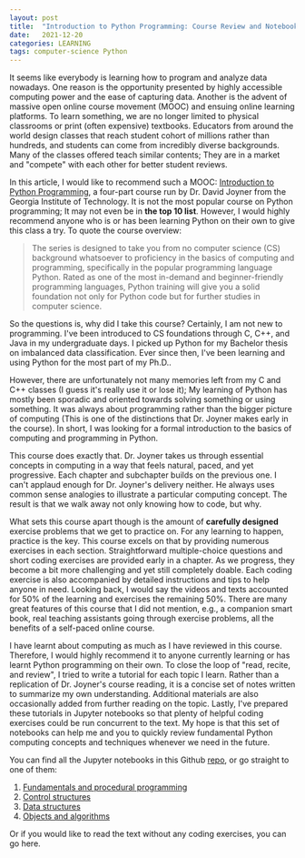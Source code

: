 ```yaml
---
layout: post
title:  "Introduction to Python Programming: Course Review and Notebooks"
date:   2021-12-20
categories: LEARNING
tags: computer-science Python 
---
```


It seems like everybody is learning how to program and analyze data nowadays. One reason is the  opportunity presented by highly accessible computing power and the ease of capturing data. Another is the advent of massive open online course movement (MOOC) and ensuing online learning platforms. To learn something, we are no longer limited to physical classrooms or print (often expensive) textbooks. Educators from around the world design classes that reach student cohort of millions rather than hundreds, and students can come from incredibly diverse backgrounds. Many of the classes offered teach similar contents; They are in a market and "compete" with each other for better student reviews. 

In this article, I would like to recommend such a MOOC: [Introduction to Python Programming](https://www.edx.org/professional-certificate/introduction-to-python-programming), a four-part course run by Dr. David Joyner from the Georgia Institute of Technology. It is not the most popular course on Python programming; It may not even be in **the top 10 list**. However, I would highly recommend anyone who is or has been learning Python on their own to give this class a try. To quote the course overview:

> The series is designed to take you from no computer science (CS) background whatsoever to proficiency in the basics of computing and programming, specifically in the popular programming language Python. Rated as one of the most in-demand and beginner-friendly programming languages, Python training will give you a solid foundation not only for Python code but for further studies in computer science.

So the questions is, why did I take this course? Certainly, I am not new to programming. I've been introduced to CS foundations through C, C++, and Java in my undergraduate days. I picked up Python for my Bachelor thesis on imbalanced data classification. Ever since then, I've been learning and using Python for the most part of my Ph.D..

However, there are unfortunately not many memories left from my C and C++ classes (I guess it's really use it or lose it); My learning of Python has mostly been sporadic and oriented towards solving something or using something. It was always about programming rather than the bigger picture of computing (This is one of the distinctions that Dr. Joyner makes early in the course). In short, I was looking for a formal introduction to the basics of computing and programming in Python. 

This course does exactly that. Dr. Joyner takes us through essential concepts in computing in a way that feels natural, paced, and yet progressive. Each chapter and subchapter builds on the previous one. I can't applaud enough for Dr. Joyner's delivery neither. He always uses common sense analogies to illustrate a particular computing concept. The result is that we walk away not only knowing how to code, but why. 

What sets this course apart though is the amount of **carefully designed** exercise problems that we get to practice on. For any learning to happen, practice is the key. This course excels on that by providing numerous exercises in each section. Straightforward multiple-choice questions and short coding exercises are provided early in a chapter. As we progress, they become a bit more challenging and yet still completely doable. Each coding exercise is also accompanied by detailed instructions and tips to help anyone in need. Looking back, I would say the videos and texts accounted for 50% of the learning and exercises the remaining 50%. There are many great features of this course that I did not mention, e.g., a companion smart book, real teaching assistants going through exercise problems, all the benefits of a self-paced online course. 

I have learnt about computing as much as I have reviewed in this course. Therefore, I would highly recommend it to anyone currently learning or has learnt Python programming on their own. To close the loop of "read, recite, and review", I tried to write a tutorial for each topic I learn. Rather than a replication of Dr. Joyner's course reading, it is a concise set of notes written to summarize my own understanding. Additional materials are also occasionally added from further reading on the topic. Lastly, I've prepared these tutorials in Jupyter notebooks so that plenty of helpful coding exercises could be run concurrent to the text. My hope is that this set of notebooks can help me and you to quickly review fundamental Python computing concepts and techniques whenever we need in the future.  

You can find all the Jupyter notebooks in this Github [repo](https://github.com/YangXiaozhou/Introduction_to_Python_programming), or go straight to one of them:

1. [Fundamentals and procedural programming](https://github.com/YangXiaozhou/Introduction_to_Python_programming/blob/master/1_Foundamentals_and_procedural_programming.ipynb)
2. [Control structures](https://github.com/YangXiaozhou/Introduction_to_Python_programming/blob/master/2_Control_structures.ipynb)
3. [Data structures](https://github.com/YangXiaozhou/Introduction_to_Python_programming/blob/master/3_Data_structures.ipynb)
4. [Objects and algorithms](https://github.com/YangXiaozhou/Introduction_to_Python_programming/blob/master/4_Objects_and_algorithms.ipynb)

Or if you would like to read the text without any coding exercises, you can go here.